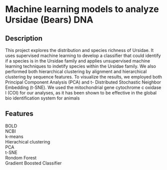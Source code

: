 # Machine learning models to analyze Ursidae (Bears) DNA 

## Description
This project explores the distribution and species richness of Ursidae. It uses supervised machine learning to develop a classifier that could identify if a species is in the Ursidae family and applies unsupervised machine learning techniques to indetify species within the Ursidae family. We also performed both hierarchical clustering by alignment and hierarchical clustering by sequence features. To visualize the results, we employed both Principal Component Analysis (PCA) and t-
Distributed Stochastic Neighbor Embedding (t-SNE). We used the mitochondrial gene cytochrome c oxidase
I (COI) for our analyses, as it has been shown to be effective in the global bio identification system for
animals

## Features
BOLD  
NCBI  
k-means  
Hierachical clustering  
PCA   
t-SNE  
Rondom Forest  
Gradient Boosted Classifier  

